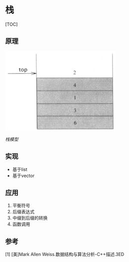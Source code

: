 # 栈

[TOC]




## 原理

![stack_struct](res/stack_struct.png)

*栈模型*



## 实现

- 基于list
- 基于vector



## 应用

1. 平衡符号
2. 后缀表达式
3. 中缀到后缀的转换
4. 函数调用



## 参考

[1] [美]Mark Allen Weiss.数据结构与算法分析-C++描述.3ED
